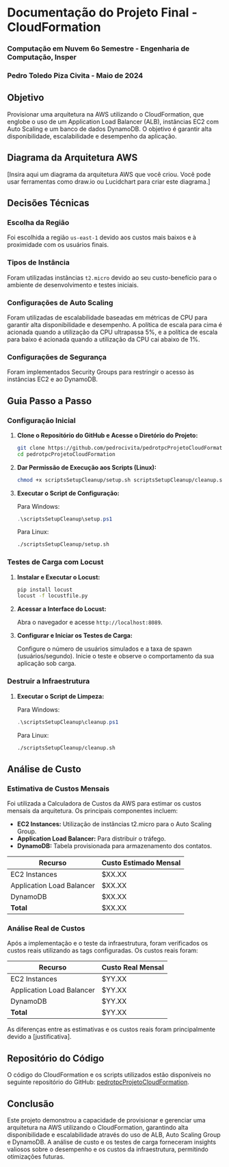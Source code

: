# Documentação do Projeto Final - CloudFormation
### Computação em Nuvem 6o Semestre - Engenharia de Computação, Insper
### Pedro Toledo Piza Civita - Maio de 2024

## Objetivo

Provisionar uma arquitetura na AWS utilizando o CloudFormation, que englobe o uso de um Application Load Balancer (ALB), instâncias EC2 com Auto Scaling e um banco de dados DynamoDB. O objetivo é garantir alta disponibilidade, escalabilidade e desempenho da aplicação.

## Diagrama da Arquitetura AWS

[Insira aqui um diagrama da arquitetura AWS que você criou. Você pode usar ferramentas como draw.io ou Lucidchart para criar este diagrama.]

## Decisões Técnicas

### Escolha da Região
Foi escolhida a região `us-east-1` devido aos custos mais baixos e à proximidade com os usuários finais.

### Tipos de Instância
Foram utilizadas instâncias `t2.micro` devido ao seu custo-benefício para o ambiente de desenvolvimento e testes iniciais.

### Configurações de Auto Scaling
Foram utilizadas de escalabilidade baseadas em métricas de CPU para garantir alta disponibilidade e desempenho. A política de escala para cima é acionada quando a utilização da CPU ultrapassa 5%, e a política de escala para baixo é acionada quando a utilização da CPU cai abaixo de 1%.

### Configurações de Segurança
Foram implementados Security Groups para restringir o acesso às instâncias EC2 e ao DynamoDB.

## Guia Passo a Passo

### Configuração Inicial

1. **Clone o Repositório do GitHub e Acesse o Diretório do Projeto:**

   ```bash
   git clone https://github.com/pedrocivita/pedrotpcProjetoCloudFormation
   cd pedrotpcProjetoCloudFormation
   ```

2. **Dar Permissão de Execução aos Scripts (Linux):**

   ```bash
   chmod +x scriptsSetupCleanup/setup.sh scriptsSetupCleanup/cleanup.sh
   ```

3. **Executar o Script de Configuração:**

   Para Windows:
   ```powershell
   .\scriptsSetupCleanup\setup.ps1
   ```

   Para Linux:
   ```bash
   ./scriptsSetupCleanup/setup.sh
   ```

### Testes de Carga com Locust

1. **Instalar e Executar o Locust:**

   ```bash
   pip install locust
   locust -f locustfile.py
   ```

2. **Acessar a Interface do Locust:**
   
   Abra o navegador e acesse `http://localhost:8089`.

3. **Configurar e Iniciar os Testes de Carga:**

   Configure o número de usuários simulados e a taxa de spawn (usuários/segundo). Inicie o teste e observe o comportamento da sua aplicação sob carga.

### Destruir a Infraestrutura

1. **Executar o Script de Limpeza:**

   Para Windows:
   ```powershell
   .\scriptsSetupCleanup\cleanup.ps1
   ```

   Para Linux:
   ```bash
   ./scriptsSetupCleanup/cleanup.sh
   ```

## Análise de Custo

### Estimativa de Custos Mensais

Foi utilizada a Calculadora de Custos da AWS para estimar os custos mensais da arquitetura. Os principais componentes incluem:

- **EC2 Instances:** Utilização de instâncias t2.micro para o Auto Scaling Group.
- **Application Load Balancer:** Para distribuir o tráfego.
- **DynamoDB:** Tabela provisionada para armazenamento dos contatos.

| Recurso                    | Custo Estimado Mensal |
|----------------------------|-----------------------|
| EC2 Instances              | $XX.XX                |
| Application Load Balancer  | $XX.XX                |
| DynamoDB                   | $XX.XX                |
| **Total**                  | $XX.XX                |

### Análise Real de Custos

Após a implementação e o teste da infraestrutura, foram verificados os custos reais utilizando as tags configuradas. Os custos reais foram:

| Recurso                    | Custo Real Mensal     |
|----------------------------|-----------------------|
| EC2 Instances              | $YY.XX                |
| Application Load Balancer  | $YY.XX                |
| DynamoDB                   | $YY.XX                |
| **Total**                  | $YY.XX                |

As diferenças entre as estimativas e os custos reais foram principalmente devido a [justificativa].

## Repositório do Código

O código do CloudFormation e os scripts utilizados estão disponíveis no seguinte repositório do GitHub: [pedrotpcProjetoCloudFormation](https://github.com/pedrocivita/pedrotpcProjetoCloudFormation).

## Conclusão

Este projeto demonstrou a capacidade de provisionar e gerenciar uma arquitetura na AWS utilizando o CloudFormation, garantindo alta disponibilidade e escalabilidade através do uso de ALB, Auto Scaling Group e DynamoDB. A análise de custo e os testes de carga forneceram insights valiosos sobre o desempenho e os custos da infraestrutura, permitindo otimizações futuras.
